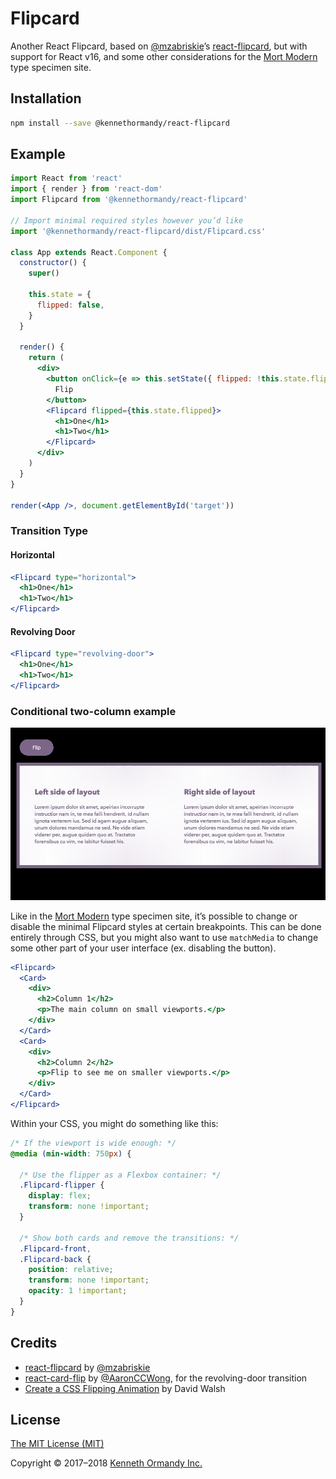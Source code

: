 # Flipcard

Another React Flipcard, based on [@mzabriskie](https://github.com/mzabriskie)’s [react-flipcard](https://github.com/mzabriskie/react-flipcard), but with support for React v16, and some other considerations for the [Mort Modern](http://mort-modern.losttype.com/) type specimen site.

## Installation

```sh
npm install --save @kennethormandy/react-flipcard
```

## Example

```jsx
import React from 'react'
import { render } from 'react-dom'
import Flipcard from '@kennethormandy/react-flipcard'

// Import minimal required styles however you’d like
import '@kennethormandy/react-flipcard/dist/Flipcard.css'

class App extends React.Component {
  constructor() {
    super()

    this.state = {
      flipped: false,
    }
  }

  render() {
    return (
      <div>
        <button onClick={e => this.setState({ flipped: !this.state.flipped })}>
          Flip
        </button>
        <Flipcard flipped={this.state.flipped}>
          <h1>One</h1>
          <h1>Two</h1>
        </Flipcard>
      </div>
    )
  }
}

render(<App />, document.getElementById('target'))
```

### Transition Type

#### Horizontal

```jsx
<Flipcard type="horizontal">
  <h1>One</h1>
  <h1>Two</h1>
</Flipcard>
```

#### Revolving Door

```jsx
<Flipcard type="revolving-door">
  <h1>One</h1>
  <h1>Two</h1>
</Flipcard>
```

### Conditional two-column example

![Gif showing the two-column layout turning into a Flipcard below a certain breakpoint.](./media/flipcard-twocol-demo.gif)

Like in the [Mort Modern](http://mort-modern.losttype.com/) type specimen site, it’s possible to change or disable the minimal Flipcard styles at certain breakpoints. This can be done entirely through CSS, but you might also want to use `matchMedia` to change some other part of your user interface (ex. disabling the button).

```jsx
<Flipcard>
  <Card>
    <div>
      <h2>Column 1</h2>
      <p>The main column on small viewports.</p>
    </div>
  </Card>
  <Card>
    <div>
      <h2>Column 2</h2>
      <p>Flip to see me on smaller viewports.</p>
    </div>
  </Card>
</Flipcard>
```

Within your CSS, you might do something like this:

```css
/* If the viewport is wide enough: */
@media (min-width: 750px) {

  /* Use the flipper as a Flexbox container: */
  .Flipcard-flipper {
    display: flex;
    transform: none !important;
  }

  /* Show both cards and remove the transitions: */
  .Flipcard-front, 
  .Flipcard-back {
    position: relative;
    transform: none !important;
    opacity: 1 !important;
  }
}
```

## Credits

* [react-flipcard](https://github.com/mzabriskie/react-flipcard) by [@mzabriskie](https://github.com/mzabriskie)
* [react-card-flip](https://github.com/AaronCCWong/react-card-flip) by [@AaronCCWong](https://github.com/AaronCCWong), for the revolving-door transition
* [Create a CSS Flipping Animation](https://davidwalsh.name/css-flip) by David Walsh

## License

[The MIT License (MIT)](LICENSE.md)

Copyright © 2017–2018 [Kenneth Ormandy Inc.](http://kennethormandy.com)
